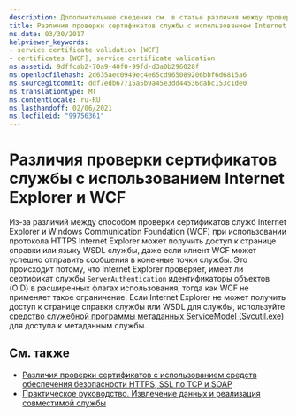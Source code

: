 ```yaml
---
description: Дополнительные сведения см. в статье различия между проверкой сертификата службы, выполненной с помощью Internet Explorer и WCF.
title: Различия проверки сертификатов службы с использованием Internet Explorer и WCF
ms.date: 03/30/2017
helpviewer_keywords:
- service certificate validation [WCF]
- certificates [WCF], service certificate validation
ms.assetid: 9dffcab2-70a9-40f0-99fd-d3a0b296028f
ms.openlocfilehash: 2d635aec0949ec4e65cd965089206bbf6d6815a6
ms.sourcegitcommit: ddf7edb67715a5b9a45e3dd44536dabc153c1de0
ms.translationtype: MT
ms.contentlocale: ru-RU
ms.lasthandoff: 02/06/2021
ms.locfileid: "99756361"
---
```

# <a name="differences-between-service-certificate-validation-done-by-internet-explorer-and-wcf"></a>Различия проверки сертификатов службы с использованием Internet Explorer и WCF

Из-за различий между способом проверки сертификатов служб Internet Explorer и Windows Communication Foundation (WCF) при использовании протокола HTTPS Internet Explorer может получить доступ к странице справки или языку WSDL службы, даже если клиент WCF может успешно отправить сообщения в конечные точки службы. Это происходит потому, что Internet Explorer проверяет, имеет ли сертификат службы `ServerAuthentication` идентификаторы объектов (OID) в расширенных флагах использования, тогда как WCF не применяет такое ограничение. Если Internet Explorer не может получить доступ к странице справки службы или WSDL для службы, используйте [средство служебной программы метаданных ServiceModel (Svcutil.exe)](../servicemodel-metadata-utility-tool-svcutil-exe.md) для доступа к метаданным службы.  
  
## <a name="see-also"></a>См. также

- [Различия проверки сертификатов с использованием средств обеспечения безопасности HTTPS, SSL по TCP и SOAP](cert-val-diff-https-ssl-over-tcp-and-soap.md)
- [Практическое руководство. Извлечение данных и реализация совместимой службы](how-to-retrieve-metadata-and-implement-a-compliant-service.md)
